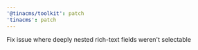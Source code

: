 ```yaml
---
'@tinacms/toolkit': patch
'tinacms': patch
---
```


Fix issue where deeply nested rich-text fields weren't selectable
